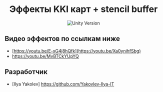 <h1 align="center"> Эффекты KKI карт + stencil buffer </h1>

<p align="center">
   <img src="https://img.shields.io/badge/Engine-Unity_2022.3.18.f1-blueviolet" alt="Unity Version">
</p>

## Видео эффектов по ссылкам ниже
- [https://youtu.be/E-xG4j8hQfk](https://youtu.be/Xa0ynihfSbg)
- [https://youtu.be/MvBTCkYUpYQ ](https://youtu.be/MvBTCkYUpYQ)

## Разработчик

- [Ilya Yakolev] https://github.com/Yakovlev-Ilya-IT
